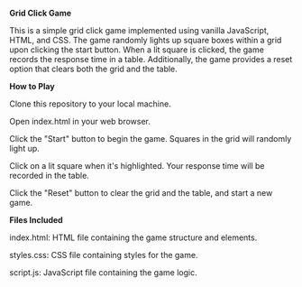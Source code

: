 **Grid Click Game**

This is a simple grid click game implemented using vanilla JavaScript, HTML, and CSS. The game randomly lights up square boxes within a grid upon clicking the start button. When a lit square is clicked, the game records the response time in a table. Additionally, the game provides a reset option that clears both the grid and the table.

**How to Play**

Clone this repository to your local machine.

Open index.html in your web browser.

Click the "Start" button to begin the game. Squares in the grid will randomly light up.

Click on a lit square when it's highlighted. Your response time will be recorded in the table.

Click the "Reset" button to clear the grid and the table, and start a new game.

**Files Included**

index.html: HTML file containing the game structure and elements.

styles.css: CSS file containing styles for the game.

script.js: JavaScript file containing the game logic.
